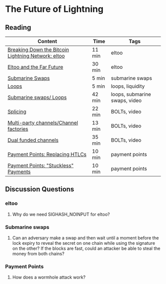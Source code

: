 # The Future of Lightning

## Reading

| Content                                                                                       | Time  | Tags                    |
|-----------------------------------------------------------------------------------------------|-------|-------------------------|
[Breaking Down the Bitcoin Lightning Network: eltoo](https://medium.com/@brandonarvanaghi/breaking-down-the-bitcoin-lightning-network-eltoo-c48554f5ae02) | 11 min | eltoo |
[Eltoo and the Far Future](https://diyhpl.us/wiki/transcripts/chaincode-labs/2019-09-18-christian-decker-eltoo/) | 30 min | eltoo |
[Submarine Swaps](http://diyhpl.us/wiki/transcripts/magicalcryptoconference/2019/submarine-swaps/) | 5 min | submarine swaps |
[Loops](https://blog.lightning.engineering/posts/2019/03/20/loop.html) | 5 min | loops, liquidity |
[Submarine swaps/ Loops](https://youtu.be/qixhNBIHDyE) | 42 min | loops, submarine swaps, video |
[Splicing](https://youtu.be/ZzSveBMtUGI) | 22 min | BOLTs, video |
[Multi-party channels/Channel factories](https://youtu.be/PUDWGH_MvmQ) | 13 min | BOLTs, video |
[Dual funded channels](https://youtu.be/5wQUMtgsnPs) | 35 min | BOLTs, video |
[Payment Points: Replacing HTLCs](https://suredbits.com/payment-points-part-1/) | 10 min | payment points |
[Payment Points: "Stuckless" Payments](https://suredbits.com/payment-points-part-2-stuckless-payments/) | 10 min | payment points |

## Discussion Questions

### eltoo

1. Why do we need SIGHASH_NOINPUT for eltoo?

### Submarine swaps

1. Can an adversary make a swap and then wait until a moment before the lock expiry to reveal the secret on one chain while using the signature on the other? If the blocks are fast, could an attacker be able to steal the money from both chains?

### Payment Points

1. How does a wormhole attack work?
